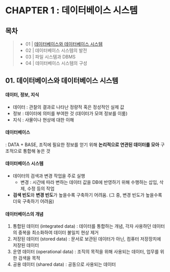 # CHAPTER 1 : 데이터베이스 시스템

## 목차

> - 01 | [데이터베이스와 데이터베이스 시스템](#01-데이터베이스와-데이터베이스-시스템)
> - 02 | 데이터베이스 시스템의 발전
> - 03 | 파일 시스템과 DBMS
> - 04 | 데이터베이스 시스템의 구성


## 01. 데이터베이스와 데이터베이스 시스템

#### 데이터, 정보, 지식

- 데이터 : 관찰의 결과로 나타난 정량적 혹은 정성적인 실제 값
- 정보 : 데이터에 의미를 부여한 것 (데이터가 모여 정보를 이룸)
- 지식 : 사물이나 현상에 대한 이해

#### 데이터베이스

: DATA + BASE, 조직에 필요한 정보를 얻기 위해 **논리적으로 연관된 데이터를 모아** 구조적으로 통합해 놓은 것

#### 데이터베이스 시스템

- 데이터의 검색과 변경 작업을 주로 실행
  - 변경 : 시간에 따라 변하는 데이터 값을 DB에 반영하기 위해 수행하는 삽입, 삭제, 수정 등의 작업
- **검색 빈도**와 **변경 빈도**가 높을수록 구축하기 어려움. (그 중, 변경 빈도가 높을수록 더욱 구축하기 어려움)

#### 데이터베이스의 개념

1. 통합된 데이터 (integrated data) : 데이터를 통합하는 개념, 각자 사용하던 데이터의 중복을 최소화하여 데이터 불일치 현상 제거
2. 저장된 데이터 (stored data) : 문서로 보관된 데이터가 아닌, 컴퓨터 저장장치에 저장된 데이터
3. 운영 데이터 (operational data) : 조직의 목적을 위해 사용되는 데이터, 업무를 위한 검색을 목적
4. 공용 데이터 (shared data) : 공동으로 사용되는 데이터

